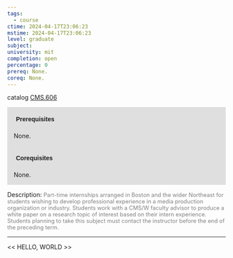 ```yaml
---
tags:
  - course
ctime: 2024-04-17T23:06:23
mstime: 2024-04-17T23:06:23
level: graduate
subject: 
university: mit
completion: open
percentage: 0
prereq: None.
coreq: None.
---
```


catalog [CMS.606](http://student.mit.edu/catalog/mCMSa.html#CMS.606)

<span style="display: block; padding: 15px; background-color: rgb(100, 100, 100, 0.2);"><font id="m_prereq87_0" style="display: block; font-family: Arial, sans-serif; font-weight: bold; padding: 5px">Prerequisites</font><br><span id="prereq87_0">None.</span></span>
<span style="display: block; padding: 15px; background-color: rgb(100, 100, 100, 0.2);"><font id="m_coreq87_0" style="display: block; font-family: Arial, sans-serif; font-weight: bold; padding: 5px">Corequisites</font><br><span id="coreq87_0">None.</span></span>

<font style="">Description:</font>
<font style="color: grey; font-size: 0.8rem;">Part-time internships arranged in Boston and the wider Northeast for students wishing to develop professional experience in a media production organization or industry. Students work with a CMS/W faculty advisor to produce a white paper on a research topic of interest based on their intern experience. Students planning to take this subject must contact the instructor before the end of the preceding term.</font>



---

<< HELLO, WORLD >>
